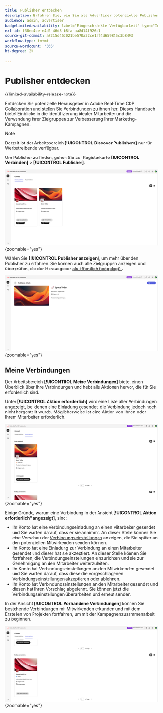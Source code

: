 ```yaml
---
title: Publisher entdecken
description: Erfahren Sie, wie Sie als Advertiser potenzielle Publisher finden, mit denen Sie bei der Verwendung von Adobe Real-Time CDP Collaboration zusammenarbeiten können
audience: admin, advertiser
badgelimitedavailability: label="Eingeschränkte Verfügbarkeit" type="Informative" url="https://helpx.adobe.com/legal/product-descriptions/real-time-customer-data-platform-collaboration.html newtab=true"
exl-id: f38ed4ce-e4d2-46d3-b8fa-aa8d14f926e1
source-git-commit: a7215d453021be578a32ce1af4d659845c3b8493
workflow-type: tm+mt
source-wordcount: '335'
ht-degree: 2%

---
```


# Publisher entdecken

{{limited-availability-release-note}}

Entdecken Sie potenzielle Herausgeber in Adobe Real-Time CDP Collaboration und stellen Sie Verbindungen zu ihnen her. Dieses Handbuch bietet Einblicke in die Identifizierung idealer Mitarbeiter und die Verwendung ihrer Zielgruppen zur Verbesserung Ihrer Marketing-Kampagnen.

>[!NOTE]
>
>Derzeit ist der Arbeitsbereich **[!UICONTROL Discover Publishers]** nur für Werbetreibende verfügbar.

Um Publisher zu finden, gehen Sie zur Registerkarte **[!UICONTROL Verbinden]** > **[!UICONTROL Publisher]**.

![Das Dashboard „Publisher entdecken“ im Arbeitsbereich „Verbinden“.](/help/assets/connect/discover-publishers/discover-publishers-overview.png){zoomable="yes"}

Wählen Sie **[!UICONTROL Publisher anzeigen]**, um mehr über den Publisher zu erfahren. Sie können auch alle Zielgruppen anzeigen und überprüfen, die der Herausgeber [als öffentlich festgelegt) ](/help/guide/setup/onboard-audiences.md#metadata-visibility).

![Details eines einzelnen Herausgebers](/help/assets/connect/discover-publishers/view-publisher-profile.png){zoomable="yes"}

## Meine Verbindungen

Der Arbeitsbereich **[!UICONTROL Meine Verbindungen]** bietet einen Überblick über Ihre Verbindungen und hebt alle Aktionen hervor, die für Sie erforderlich sind.

Unter **[!UICONTROL Aktion erforderlich]** wird eine Liste aller Verbindungen angezeigt, bei denen eine Einladung gesendet, die Verbindung jedoch noch nicht hergestellt wurde. Möglicherweise ist eine Aktion von Ihnen oder Ihrem Mitarbeiter erforderlich.

![Ansicht „Aktion erforderlich“ im Bildschirm „Meine Verbindungen“](/help/assets/connect/discover-publishers/action-required-view.png){zoomable="yes"}

Einige Gründe, warum eine Verbindung in der Ansicht **[!UICONTROL Aktion erforderlich“ angezeigt]**, sind:

* Ihr Konto hat eine Verbindungseinladung an einen Mitarbeiter gesendet und Sie warten darauf, dass er sie annimmt. An dieser Stelle können Sie eine Vorschau der [Verbindungseinstellungen](/help/guide/glossary.md#connection-settings) anzeigen, die Sie später an den potenziellen Mitwirkenden senden können.
* Ihr Konto hat eine Einladung zur Verbindung an einen Mitarbeiter gesendet und dieser hat sie akzeptiert. An dieser Stelle können Sie fortfahren, die Verbindungseinstellungen einzurichten und sie zur Genehmigung an den Mitarbeiter weiterzuleiten.
* Ihr Konto hat Verbindungseinstellungen an den Mitwirkenden gesendet und Sie warten darauf, dass diese die vorgeschlagenen Verbindungseinstellungen akzeptieren oder ablehnen.
* Ihr Konto hat Verbindungseinstellungen an den Mitarbeiter gesendet und diesen hat Ihren Vorschlag abgelehnt. Sie können jetzt die Verbindungseinstellungen überarbeiten und erneut senden.

In der Ansicht **[!UICONTROL Vorhandene Verbindungen]** können Sie bestehende Verbindungen mit Mitwirkenden erkunden und mit dem Erstellen von Projekten fortfahren, um mit der Kampagnenzusammenarbeit zu beginnen.

![Ansicht „Bestehende Verbindungen“ im Bildschirm „Meine Verbindungen“](/help/assets/connect/discover-publishers/existing-connections-view.png){zoomable="yes"}
